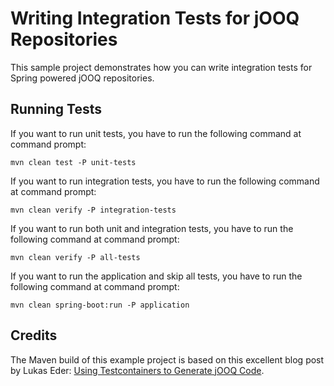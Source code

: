 # Writing Integration Tests for jOOQ Repositories

This sample project demonstrates how you can write integration tests for
Spring powered jOOQ repositories.

## Running Tests

If you want to run unit tests, you have to run the following command at
command prompt:

    mvn clean test -P unit-tests

If you want to run integration tests, you have to run the following command
at command prompt:

    mvn clean verify -P integration-tests

If you want to run both unit and integration tests, you have to run the following 
command at command prompt:

    mvn clean verify -P all-tests

If you want to run the application and skip all tests, you have to run the 
following command at command prompt:

    mvn clean spring-boot:run -P application

## Credits

The Maven build of this example project is based on this excellent blog post by Lukas Eder:
[Using Testcontainers to Generate jOOQ Code](https://blog.jooq.org/using-testcontainers-to-generate-jooq-code/).